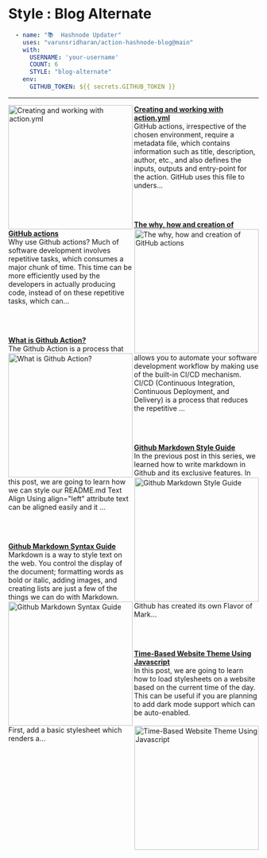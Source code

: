 # Style : Blog Alternate

```yaml
  - name: "📚  Hashnode Updater"
    uses: "varunsridharan/action-hashnode-blog@main"
    with:
      USERNAME: 'your-username'
      COUNT: 6
      STYLE: "blog-alternate"
    env:
      GITHUB_TOKEN: ${{ secrets.GITHUB_TOKEN }}
```

---


<!-- HASHNODE_BLOG:START -->
<p align="left">
<a href="https://varunsridharan.hashnode.dev/creating-and-working-with-actionyml-ckhnbklhw06q09ms10t9s93d0" title="Creating and working with action.yml"><img src="https://cdn.hashnode.com/res/hashnode/image/upload/v1605698146904/BLZrCYKoe.jpeg" alt="Creating and working with action.yml" width="250px" align="left" /></a>
<a href="https://varunsridharan.hashnode.dev/creating-and-working-with-actionyml-ckhnbklhw06q09ms10t9s93d0" title="Creating and working with action.yml"><strong>Creating and working with action.yml</strong></a>
<br/> GitHub actions, irrespective of the chosen environment, require a metadata file, which contains information such as title, description, author, etc., and also defines the inputs, outputs and entry-point for the action. GitHub uses this file to unders... </p> <br/> <br/>
<p align="left">
<a href="https://varunsridharan.hashnode.dev/the-why-how-and-creation-of-github-actions-ckhluze5o052fp7s1624uaiv4" title="The why, how and creation of GitHub actions"><img src="https://cdn.hashnode.com/res/hashnode/image/upload/v1605607970631/N02x7qKpH.jpeg" alt="The why, how and creation of GitHub actions" width="250px" align="right" /></a>
<a href="https://varunsridharan.hashnode.dev/the-why-how-and-creation-of-github-actions-ckhluze5o052fp7s1624uaiv4" title="The why, how and creation of GitHub actions"><strong>The why, how and creation of GitHub actions</strong></a>
<br/> Why use Github actions?
Much of software development involves repetitive tasks, which consumes a major chunk of time. This time can be more efficiently used by the developers in actually producing code, instead of on these repetitive tasks, which can... </p> <br/> <br/>
<p align="left">
<a href="https://varunsridharan.hashnode.dev/what-is-github-action-ckhkg1lpo00wqzms16kdhbx1b" title="What is Github Action?"><img src="https://cdn.hashnode.com/res/hashnode/image/upload/v1605524472097/C_MFLL4aU.jpeg" alt="What is Github Action?" width="250px" align="left" /></a>
<a href="https://varunsridharan.hashnode.dev/what-is-github-action-ckhkg1lpo00wqzms16kdhbx1b" title="What is Github Action?"><strong>What is Github Action?</strong></a>
<br/> The Github Action is a process that allows you to automate your software development workflow by making use of the built-in CI/CD mechanism. CI/CD (Continuous Integration, Continuous Deployment, and Delivery) is a process that reduces the repetitive ... </p> <br/> <br/>
<p align="left">
<a href="https://varunsridharan.hashnode.dev/github-markdown-style-guide-ckhiy7pke003j8vs12mu84rnf" title="Github Markdown Style Guide"><img src="https://cdn.hashnode.com/res/hashnode/image/upload/v1605429879118/twXNFDnKZ.png" alt="Github Markdown Style Guide" width="250px" align="right" /></a>
<a href="https://varunsridharan.hashnode.dev/github-markdown-style-guide-ckhiy7pke003j8vs12mu84rnf" title="Github Markdown Style Guide"><strong>Github Markdown Style Guide</strong></a>
<br/> In the previous post in this series, we learned how to write markdown in Github and its exclusive features. 
In this post, we are going to learn how we can style our README.md
Text Align
Using align="left" attribute text can be aligned easily and it ... </p> <br/> <br/>
<p align="left">
<a href="https://varunsridharan.hashnode.dev/github-markdown-syntax-guide-ckhhrps2i01clb0s150qk9495" title="Github Markdown Syntax Guide"><img src="https://cdn.hashnode.com/res/hashnode/image/upload/v1605362981730/wDYGLi6rK.png" alt="Github Markdown Syntax Guide" width="250px" align="left" /></a>
<a href="https://varunsridharan.hashnode.dev/github-markdown-syntax-guide-ckhhrps2i01clb0s150qk9495" title="Github Markdown Syntax Guide"><strong>Github Markdown Syntax Guide</strong></a>
<br/> Markdown is a way to style text on the web. You control the display of the document; formatting words as bold or italic, adding images, and creating lists are just a few of the things we can do with Markdown.
Github has created its own Flavor of Mark... </p> <br/> <br/>
<p align="left">
<a href="https://varunsridharan.hashnode.dev/time-based-website-theme-using-javascript-ckhgbndh70b4szms159hthunm" title="Time-Based Website Theme Using Javascript"><img src="https://cdn.hashnode.com/res/hashnode/image/upload/v1605275197435/vSBRaAOQ9.jpeg" alt="Time-Based Website Theme Using Javascript" width="250px" align="right" /></a>
<a href="https://varunsridharan.hashnode.dev/time-based-website-theme-using-javascript-ckhgbndh70b4szms159hthunm" title="Time-Based Website Theme Using Javascript"><strong>Time-Based Website Theme Using Javascript</strong></a>
<br/> In this post, we are going to learn how to load stylesheets on a website based on the current time of the day.  This can be useful if you are planning to add dark mode support which can be auto-enabled. 

First, add a basic stylesheet which renders a... </p> <br/> <br/>
<!-- HASHNODE_BLOG:END -->
